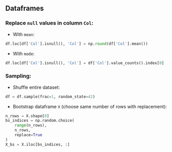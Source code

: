 ## Dataframes

### Replace `null` values in column `Col`:
- With `mean`:
```python
df.loc[df['Col'].isnull(), 'Col'] = np.round(df['Col'].mean())
```
- With `mode`:
```python
df.loc[df['Col'].isnull(), 'Col'] = df['Col'].value_counts().index[0]
```

### Sampling:
- Shuffle entire dataset:
```python
df = df.sample(frac=1, random_state=42)
```
- Bootstrap dataframe `X` (choose same number of rows with replacement):
```python
n_rows = X.shape[0]
bs_indices = np.random.choice(
    range(n_rows), 
    n_rows,
    replace=True 
)
X_bs = X.iloc[bs_indices, :]
```

